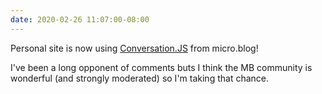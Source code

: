 ```yaml
---
date: 2020-02-26 11:07:00-08:00
---
```


Personal site is now using [Conversation.JS](https://help.micro.blog/2020/conversation-js/) from micro.blog!

I've been a long opponent of comments buts I think the MB community is wonderful (and strongly moderated) so I'm taking that chance.